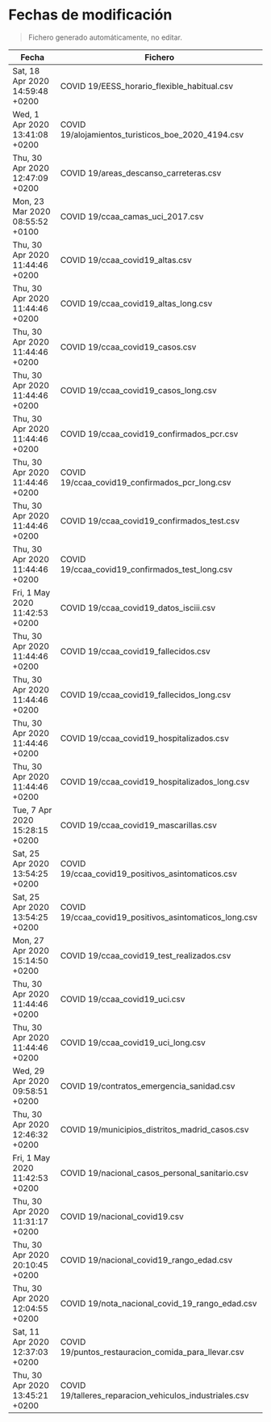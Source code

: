 # Fechas de modificación

> Fichero generado automáticamente, no editar.

| Fecha                           | Fichero                  |
|---------------------------------|--------------------------|
| Sat, 18 Apr 2020 14:59:48 +0200  | COVID 19/EESS_horario_flexible_habitual.csv |
| Wed, 1 Apr 2020 13:41:08 +0200  | COVID 19/alojamientos_turisticos_boe_2020_4194.csv |
| Thu, 30 Apr 2020 12:47:09 +0200  | COVID 19/areas_descanso_carreteras.csv |
| Mon, 23 Mar 2020 08:55:52 +0100  | COVID 19/ccaa_camas_uci_2017.csv |
| Thu, 30 Apr 2020 11:44:46 +0200  | COVID 19/ccaa_covid19_altas.csv |
| Thu, 30 Apr 2020 11:44:46 +0200  | COVID 19/ccaa_covid19_altas_long.csv |
| Thu, 30 Apr 2020 11:44:46 +0200  | COVID 19/ccaa_covid19_casos.csv |
| Thu, 30 Apr 2020 11:44:46 +0200  | COVID 19/ccaa_covid19_casos_long.csv |
| Thu, 30 Apr 2020 11:44:46 +0200  | COVID 19/ccaa_covid19_confirmados_pcr.csv |
| Thu, 30 Apr 2020 11:44:46 +0200  | COVID 19/ccaa_covid19_confirmados_pcr_long.csv |
| Thu, 30 Apr 2020 11:44:46 +0200  | COVID 19/ccaa_covid19_confirmados_test.csv |
| Thu, 30 Apr 2020 11:44:46 +0200  | COVID 19/ccaa_covid19_confirmados_test_long.csv |
| Fri, 1 May 2020 11:42:53 +0200  | COVID 19/ccaa_covid19_datos_isciii.csv |
| Thu, 30 Apr 2020 11:44:46 +0200  | COVID 19/ccaa_covid19_fallecidos.csv |
| Thu, 30 Apr 2020 11:44:46 +0200  | COVID 19/ccaa_covid19_fallecidos_long.csv |
| Thu, 30 Apr 2020 11:44:46 +0200  | COVID 19/ccaa_covid19_hospitalizados.csv |
| Thu, 30 Apr 2020 11:44:46 +0200  | COVID 19/ccaa_covid19_hospitalizados_long.csv |
| Tue, 7 Apr 2020 15:28:15 +0200  | COVID 19/ccaa_covid19_mascarillas.csv |
| Sat, 25 Apr 2020 13:54:25 +0200  | COVID 19/ccaa_covid19_positivos_asintomaticos.csv |
| Sat, 25 Apr 2020 13:54:25 +0200  | COVID 19/ccaa_covid19_positivos_asintomaticos_long.csv |
| Mon, 27 Apr 2020 15:14:50 +0200  | COVID 19/ccaa_covid19_test_realizados.csv |
| Thu, 30 Apr 2020 11:44:46 +0200  | COVID 19/ccaa_covid19_uci.csv |
| Thu, 30 Apr 2020 11:44:46 +0200  | COVID 19/ccaa_covid19_uci_long.csv |
| Wed, 29 Apr 2020 09:58:51 +0200  | COVID 19/contratos_emergencia_sanidad.csv |
| Thu, 30 Apr 2020 12:46:32 +0200  | COVID 19/municipios_distritos_madrid_casos.csv |
| Fri, 1 May 2020 11:42:53 +0200  | COVID 19/nacional_casos_personal_sanitario.csv |
| Thu, 30 Apr 2020 11:31:17 +0200  | COVID 19/nacional_covid19.csv |
| Thu, 30 Apr 2020 20:10:45 +0200  | COVID 19/nacional_covid19_rango_edad.csv |
| Thu, 30 Apr 2020 12:04:55 +0200  | COVID 19/nota_nacional_covid_19_rango_edad.csv |
| Sat, 11 Apr 2020 12:37:03 +0200  | COVID 19/puntos_restauracion_comida_para_llevar.csv |
| Thu, 30 Apr 2020 13:45:21 +0200  | COVID 19/talleres_reparacion_vehiculos_industriales.csv |
